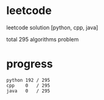 # leetcode
leetcode solution [python, cpp, java]

total 295 algorithms problem
# progress	
	python 192 / 295
	cpp    0   / 295
	java   0   / 295
